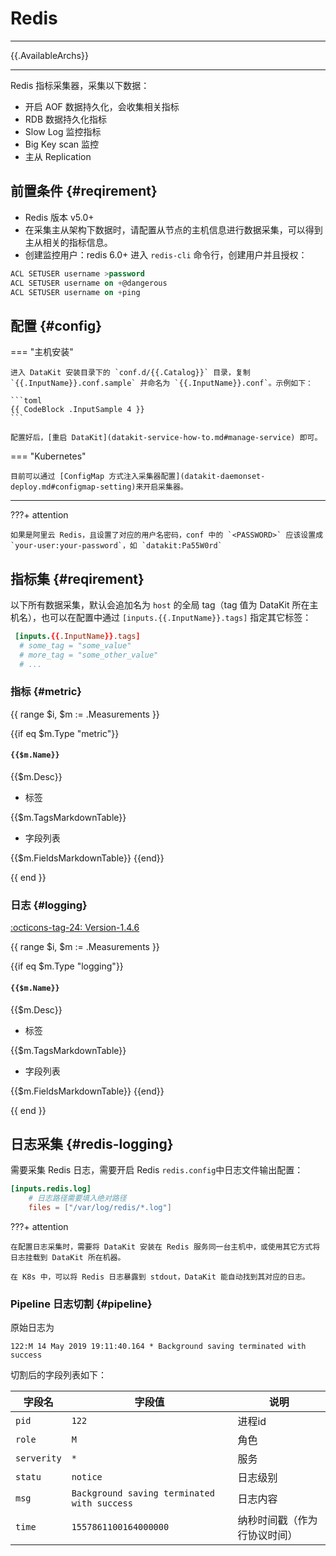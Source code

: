 
# Redis

---

{{.AvailableArchs}}

---

Redis 指标采集器，采集以下数据：

- 开启 AOF 数据持久化，会收集相关指标
- RDB 数据持久化指标
- Slow Log 监控指标
- Big Key scan 监控
- 主从 Replication

## 前置条件 {#reqirement}

- Redis 版本 v5.0+
- 在采集主从架构下数据时，请配置从节点的主机信息进行数据采集，可以得到主从相关的指标信息。
- 创建监控用户：redis 6.0+ 进入 `redis-cli` 命令行，创建用户并且授权：

```sql
ACL SETUSER username >password
ACL SETUSER username on +@dangerous
ACL SETUSER username on +ping
```

## 配置 {#config}

<!-- markdownlint-disable MD046 -->
=== "主机安装"

    进入 DataKit 安装目录下的 `conf.d/{{.Catalog}}` 目录，复制 `{{.InputName}}.conf.sample` 并命名为 `{{.InputName}}.conf`。示例如下：
    
    ```toml
    {{ CodeBlock .InputSample 4 }}
    ```
    
    配置好后，[重启 DataKit](datakit-service-how-to.md#manage-service) 即可。

=== "Kubernetes"

    目前可以通过 [ConfigMap 方式注入采集器配置](datakit-daemonset-deploy.md#configmap-setting)来开启采集器。

---

???+ attention

    如果是阿里云 Redis，且设置了对应的用户名密码，conf 中的 `<PASSWORD>` 应该设置成 `your-user:your-password`，如 `datakit:Pa55W0rd`
<!-- markdownlint-enable -->

## 指标集 {#reqirement}

以下所有数据采集，默认会追加名为 `host` 的全局 tag（tag 值为 DataKit 所在主机名），也可以在配置中通过 `[inputs.{{.InputName}}.tags]` 指定其它标签：

``` toml
 [inputs.{{.InputName}}.tags]
  # some_tag = "some_value"
  # more_tag = "some_other_value"
  # ...
```

### 指标 {#metric}

{{ range $i, $m := .Measurements }}

{{if eq $m.Type "metric"}}

#### `{{$m.Name}}`

{{$m.Desc}}

- 标签

{{$m.TagsMarkdownTable}}

- 字段列表

{{$m.FieldsMarkdownTable}}
{{end}}

{{ end }}

### 日志 {#logging}

[:octicons-tag-24: Version-1.4.6](changelog.md#cl-1.4.6)

<!-- markdownlint-disable MD024 -->
{{ range $i, $m := .Measurements }}

{{if eq $m.Type "logging"}}

#### `{{$m.Name}}`

{{$m.Desc}}

- 标签

{{$m.TagsMarkdownTable}}

- 字段列表

{{$m.FieldsMarkdownTable}}
{{end}}

{{ end }}
<!-- markdownlint-enable -->

## 日志采集 {#redis-logging}

需要采集 Redis 日志，需要开启 Redis `redis.config`中日志文件输出配置：

```toml
[inputs.redis.log]
    # 日志路径需要填入绝对路径
    files = ["/var/log/redis/*.log"]
```

<!-- markdownlint-disable MD046 -->
???+ attention

    在配置日志采集时，需要将 DataKit 安装在 Redis 服务同一台主机中，或使用其它方式将日志挂载到 DataKit 所在机器。

    在 K8s 中，可以将 Redis 日志暴露到 stdout，DataKit 能自动找到其对应的日志。
<!-- markdownlint-enable -->

### Pipeline 日志切割 {#pipeline}

原始日志为

```log
122:M 14 May 2019 19:11:40.164 * Background saving terminated with success
```

切割后的字段列表如下：

| 字段名      | 字段值                                      | 说明                         |
| ---         | ---                                         | ---                          |
| `pid`       | `122`                                       | 进程id                       |
| `role`      | `M`                                         | 角色                         |
| `serverity` | `*`                                         | 服务                         |
| `statu`     | `notice`                                    | 日志级别                     |
| `msg`       | `Background saving terminated with success` | 日志内容                     |
| `time`      | `1557861100164000000`                       | 纳秒时间戳（作为行协议时间） |
